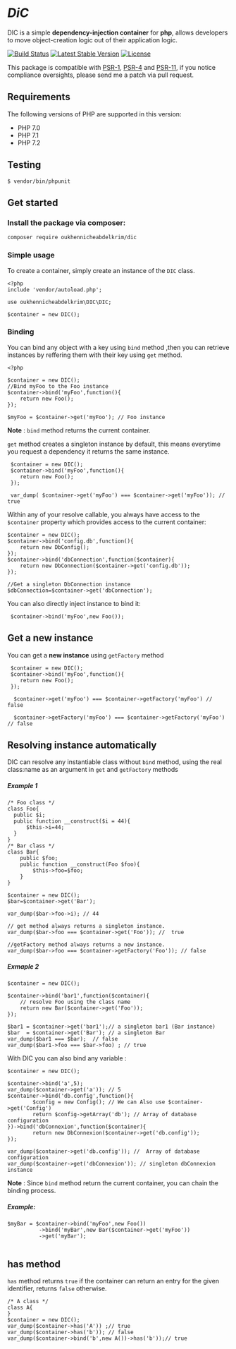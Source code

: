 ﻿# _**﻿DiC**_ 

DIC is a simple **dependency-injection container** for **php**, allows developers to move object-creation logic out of their application logic.

[![Build Status](https://travis-ci.org/oukhennicheabdelkrim/dic.svg?branch=master)](https://travis-ci.org/oukhennicheabdelkrim/dic)
[![Latest Stable Version](https://poser.pugx.org/oukhennicheabdelkrim/dic/v/stable)](https://packagist.org/packages/oukhennicheabdelkrim/dic)
[![License](https://poser.pugx.org/oukhennicheabdelkrim/dic/license)](https://packagist.org/packages/oukhennicheabdelkrim/dic)

This package is compatible with 
[PSR-1](https://www.php-fig.org/psr/psr-1),
[PSR-4](https://www.php-fig.org/psr/psr-4) and
[PSR-11](https://www.php-fig.org/psr/psr-11), if you notice compliance oversights, please send me a patch via pull request.
## Requirements

The following versions of PHP are supported in this version:

- PHP 7.0
- PHP 7.1
- PHP 7.2

## Testing    

```
$ vendor/bin/phpunit
```
## Get started 

### Install the package via composer:

```
composer require oukhennicheabdelkrim/dic
````
### Simple usage 
To create a container, simply create an instance of the ```DIC``` class.

```
<?php
include 'vendor/autoload.php';

use oukhennicheabdelkrim\DIC\DIC;

$container = new DIC();

````
### Binding


You can bind any object with a key using ```bind``` method ,then you can retrieve instances by reffering them with their key using ```get``` method.
```
<?php

$container = new DIC();
//Bind myFoo to the Foo instance
$container->bind('myFoo',function(){
    return new Foo();
});

$myFoo = $container->get('myFoo'); // Foo instance

```
**Note** : ```bind``` method returns the current container.

```get``` method creates a singleton instance by default, this means everytime you request a dependency it returns the same instance.

```
 $container = new DIC();
 $container->bind('myFoo',function(){
    return new Foo();
 });
  
 var_dump( $container->get('myFoo') === $container->get('myFoo')); //  true
````

Within any of your resolve callable, you always have access to the ```$container``` property which provides access to the current container:

```
$container = new DIC();
$container->bind('config.db',function(){
    return new DbConfig();
});
$container->bind('dbConnection',function($container){
    return new DbConnection($container->get('config.db'));
});

//Get a singleton DbConnection instance
$dbConnection=$container->get('dbConnection');

```


You can also directly inject instance to bind it:

```
 $container->bind('myFoo',new Foo());
```

## Get a new instance 
You can get a **new instance** using ```getFactory``` method
```
 $container = new DIC();
 $container->bind('myFoo',function(){
    return new Foo();
 });
 
  $container->get('myFoo') === $container->getFactory('myFoo') //  false
   
  $container->getFactory('myFoo') === $container->getFactory('myFoo') // false

```
## Resolving instance automatically

DIC can resolve any instantiable class without ```bind``` method, using the real class:name as an argument in ```get``` and ```getFactory``` methods

##### Example 1
```
/* Foo class */
class Foo{
  public $i;
  public function __construct($i = 44){
      $this->i=44;
  }
}
/* Bar class */
class Bar{
    public $foo;
    public function __construct(Foo $foo){
        $this->foo=$foo;
    }
}

$container = new DIC();
$bar=$container->get('Bar');

var_dump($bar->foo->i); // 44

// get method always returns a singleton instance.
var_dump($bar->foo === $container->get('Foo')); //  true

//getFactory method always returns a new instance.
var_dump($bar->foo === $container->getFactory('Foo')); // false

```
##### Exmaple 2
```
$container = new DIC();

$container->bind('bar1',function($container){
    // resolve Foo using the class name
    return new Bar($container->get('Foo'));
});

$bar1 = $container->get('bar1');// a singleton bar1 (Bar instance)
$bar  = $container->get('Bar'); // a singleton Bar
var_dump($bar1 === $bar);  // false
var_dump($bar1->foo === $bar->foo) ; // true

```

With DIC you can also bind any variable : 

```
$container = new DIC();

$container->bind('a',5);
var_dump($container->get('a')); // 5
$container->bind('db.config',function(){        
        $config = new Config(); // We can Also use $container->get('Config')      
        return $config->getArray('db'); // Array of database configuration
})->bind('dbConnexion',function($container){     
        return new DbConnexion($container->get('db.config'));
});

var_dump($container->get('db.config')); //  Array of database configuration
var_dump($container->get('dbConnexion')); // singleton dbConnexion instance

```
**Note** : Since ```bind``` method return the current container, you can chain the binding process.

##### Example:
```
$myBar = $container->bind('myFoo',new Foo())
          ->bind('myBar',new Bar($container->get('myFoo'))
          ->get('myBar');          
            
```

## has method

```has``` method returns ```true``` if the container can return an entry for the given identifier, returns ```false``` otherwise.
```
/* A class */
class A{
}
$container = new DIC();
var_dump($container->has('A')) ;// true
var_dump($container->has('b')); // false
var_dump($container->bind('b',new A())->has('b'));// true

```

